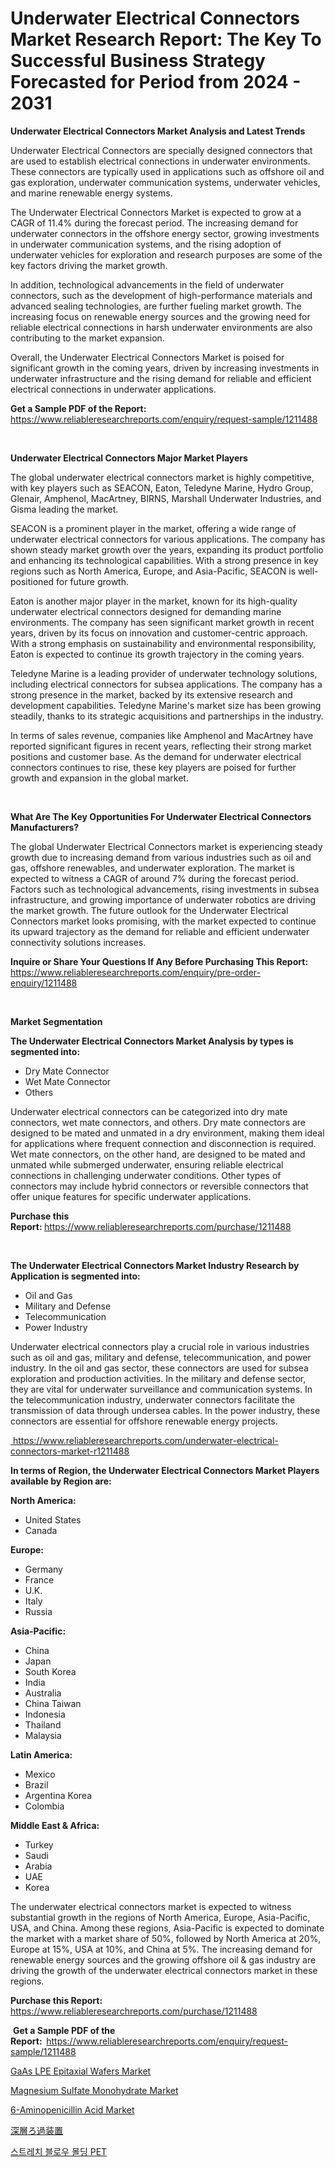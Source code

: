 <p><h1>Underwater Electrical Connectors Market Research Report: The Key To Successful Business Strategy Forecasted for Period from 2024 - 2031</h1></p><p><strong>Underwater Electrical Connectors Market Analysis and Latest Trends</strong></p>
<p><p>Underwater Electrical Connectors are specially designed connectors that are used to establish electrical connections in underwater environments. These connectors are typically used in applications such as offshore oil and gas exploration, underwater communication systems, underwater vehicles, and marine renewable energy systems.</p><p>The Underwater Electrical Connectors Market is expected to grow at a CAGR of 11.4% during the forecast period. The increasing demand for underwater connectors in the offshore energy sector, growing investments in underwater communication systems, and the rising adoption of underwater vehicles for exploration and research purposes are some of the key factors driving the market growth.</p><p>In addition, technological advancements in the field of underwater connectors, such as the development of high-performance materials and advanced sealing technologies, are further fueling market growth. The increasing focus on renewable energy sources and the growing need for reliable electrical connections in harsh underwater environments are also contributing to the market expansion.</p><p>Overall, the Underwater Electrical Connectors Market is poised for significant growth in the coming years, driven by increasing investments in underwater infrastructure and the rising demand for reliable and efficient electrical connections in underwater applications.</p></p>
<p><strong>Get a Sample PDF of the Report:&nbsp;</strong> <a href="https://www.reliableresearchreports.com/enquiry/request-sample/1211488">https://www.reliableresearchreports.com/enquiry/request-sample/1211488</a></p>
<p>&nbsp;</p>
<p><strong>Underwater Electrical Connectors Major Market Players</strong></p>
<p><p>The global underwater electrical connectors market is highly competitive, with key players such as SEACON, Eaton, Teledyne Marine, Hydro Group, Glenair, Amphenol, MacArtney, BIRNS, Marshall Underwater Industries, and Gisma leading the market.</p><p>SEACON is a prominent player in the market, offering a wide range of underwater electrical connectors for various applications. The company has shown steady market growth over the years, expanding its product portfolio and enhancing its technological capabilities. With a strong presence in key regions such as North America, Europe, and Asia-Pacific, SEACON is well-positioned for future growth.</p><p>Eaton is another major player in the market, known for its high-quality underwater electrical connectors designed for demanding marine environments. The company has seen significant market growth in recent years, driven by its focus on innovation and customer-centric approach. With a strong emphasis on sustainability and environmental responsibility, Eaton is expected to continue its growth trajectory in the coming years.</p><p>Teledyne Marine is a leading provider of underwater technology solutions, including electrical connectors for subsea applications. The company has a strong presence in the market, backed by its extensive research and development capabilities. Teledyne Marine's market size has been growing steadily, thanks to its strategic acquisitions and partnerships in the industry.</p><p>In terms of sales revenue, companies like Amphenol and MacArtney have reported significant figures in recent years, reflecting their strong market positions and customer base. As the demand for underwater electrical connectors continues to rise, these key players are poised for further growth and expansion in the global market.</p></p>
<p>&nbsp;</p>
<p><strong>What Are The Key Opportunities For Underwater Electrical Connectors Manufacturers?</strong></p>
<p><p>The global Underwater Electrical Connectors market is experiencing steady growth due to increasing demand from various industries such as oil and gas, offshore renewables, and underwater exploration. The market is expected to witness a CAGR of around 7% during the forecast period. Factors such as technological advancements, rising investments in subsea infrastructure, and growing importance of underwater robotics are driving the market growth. The future outlook for the Underwater Electrical Connectors market looks promising, with the market expected to continue its upward trajectory as the demand for reliable and efficient underwater connectivity solutions increases.</p></p>
<p><strong>Inquire or Share Your Questions If Any Before Purchasing This Report:</strong> <a href="https://www.reliableresearchreports.com/enquiry/pre-order-enquiry/1211488">https://www.reliableresearchreports.com/enquiry/pre-order-enquiry/1211488</a></p>
<p>&nbsp;</p>
<p><strong>Market Segmentation</strong></p>
<p><strong>The Underwater Electrical Connectors Market Analysis by types is segmented into:</strong></p>
<p><ul><li>Dry Mate Connector</li><li>Wet Mate Connector</li><li>Others</li></ul></p>
<p><p>Underwater electrical connectors can be categorized into dry mate connectors, wet mate connectors, and others. Dry mate connectors are designed to be mated and unmated in a dry environment, making them ideal for applications where frequent connection and disconnection is required. Wet mate connectors, on the other hand, are designed to be mated and unmated while submerged underwater, ensuring reliable electrical connections in challenging underwater conditions. Other types of connectors may include hybrid connectors or reversible connectors that offer unique features for specific underwater applications.</p></p>
<p><strong>Purchase this Report:&nbsp;</strong><a href="https://www.reliableresearchreports.com/purchase/1211488">https://www.reliableresearchreports.com/purchase/1211488</a></p>
<p>&nbsp;</p>
<p><strong>The Underwater Electrical Connectors Market Industry Research by Application is segmented into:</strong></p>
<p><ul><li>Oil and Gas</li><li>Military and Defense</li><li>Telecommunication</li><li>Power Industry</li></ul></p>
<p><p>Underwater electrical connectors play a crucial role in various industries such as oil and gas, military and defense, telecommunication, and power industry. In the oil and gas sector, these connectors are used for subsea exploration and production activities. In the military and defense sector, they are vital for underwater surveillance and communication systems. In the telecommunication industry, underwater connectors facilitate the transmission of data through undersea cables. In the power industry, these connectors are essential for offshore renewable energy projects.</p></p>
<p><a href="https://www.reliableresearchreports.com/underwater-electrical-connectors-market-r1211488">&nbsp;https://www.reliableresearchreports.com/underwater-electrical-connectors-market-r1211488</a></p>
<p><strong>In terms of Region, the Underwater Electrical Connectors Market Players available by Region are:</strong></p>
<p>
    <p> <strong> North America: </strong>
        <ul>
            <li>United States</li>
            <li>Canada</li>
        </ul>
        </p> 
    <p> <strong> Europe: </strong>
        <ul>
            <li>Germany</li>
            <li>France</li>
            <li>U.K.</li>
            <li>Italy</li>
            <li>Russia</li>
        </ul>
        </p> 
    <p> <strong> Asia-Pacific: </strong>
        <ul>
            <li>China</li>
            <li>Japan</li>
            <li>South Korea</li>
            <li>India</li>
            <li>Australia</li>
            <li>China Taiwan</li>
            <li>Indonesia</li>
            <li>Thailand</li>
            <li>Malaysia</li>
        </ul>
        </p> 
    <p> <strong> Latin America: </strong>
        <ul>
            <li>Mexico</li>
            <li>Brazil</li>
            <li>Argentina Korea</li>
            <li>Colombia</li>
        </ul>
        </p> 
    <p> <strong> Middle East & Africa: </strong>
        <ul>
            <li>Turkey</li>
            <li>Saudi</li>
            <li>Arabia</li>
            <li>UAE</li>
            <li>Korea</li>
        </ul>
    </p>
    </p>
<p><p>The underwater electrical connectors market is expected to witness substantial growth in the regions of North America, Europe, Asia-Pacific, USA, and China. Among these regions, Asia-Pacific is expected to dominate the market with a market share of 50%, followed by North America at 20%, Europe at 15%, USA at 10%, and China at 5%. The increasing demand for renewable energy sources and the growing offshore oil & gas industry are driving the growth of the underwater electrical connectors market in these regions.</p></p>
<p><strong>Purchase this Report: </strong><a href="https://www.reliableresearchreports.com/purchase/1211488">https://www.reliableresearchreports.com/purchase/1211488</a></p>
<p>&nbsp;<strong>Get a Sample PDF of the Report:&nbsp;&nbsp;</strong><a href="https://www.reliableresearchreports.com/enquiry/request-sample/1211488">https://www.reliableresearchreports.com/enquiry/request-sample/1211488</a></p>
<p><strong></strong></p>
<p><p><a href="https://issuu.com/reportprime-2/docs/gaas-lpe-epitaxial-wafers-market-size-2030.pptx">GaAs LPE Epitaxial Wafers Market</a></p><p><a href="https://github.com/RickHolmes3/Market-Research-Report-List-5/blob/main/magnesium-sulfate-monohydrate-market.md">Magnesium Sulfate Monohydrate Market</a></p><p><a href="https://github.com/Krish2023na/Market-Research-Report-List-4/blob/main/6-aminopenicillin-acid-market.md">6-Aminopenicillin Acid Market</a></p><p><a href="https://github.com/TysonKub/Market-Research-Report-List-1/blob/main/5976666101337.md">深層ろ過装置</a></p><p><a href="https://github.com/anton65482023/Market-Research-Report-List-1/blob/main/130953594897.md">스트레치 블로우 몰딩 PET</a></p></p>